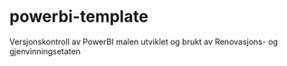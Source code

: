 # powerbi-template
Versjonskontroll av PowerBI malen utviklet og brukt av Renovasjons- og gjenvinningsetaten
